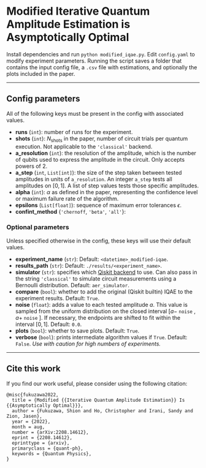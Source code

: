 # Modified Iterative Quantum Amplitude Estimation is Asymptotically Optimal

Install dependencies and run `python modified_iqae.py`. Edit `config.yaml` to modify experiment parameters. Running the script saves a folder that contains the input config file, a `.csv` file with estimations, and optionally the plots included in the paper.

---
## Config parameters
All of the following keys must be present in the config with associated values.
- **runs** (`int`): number of runs for the experiment.
- **shots** (`int`): $N_{\text{shots}}$ in the paper, number of circuit trials per quantum execution. Not applicable to the `'classical'` backend.
- **a_resolution** (`int`): the resolution of the amplitude, which is the number of qubits used to express the amplitude in the circuit. Only accepts powers of 2.
- **a_step** (`int`, `List[int]`): the size of the step taken between tested amplitudes in units of `a_resolution`. An integer `a_step` tests all amplitudes on $[0,1]$. A list of step values tests those specific amplitudes.
- **alpha** (`int`): $\alpha$ as defined in the paper, representing the confidence level or maximum failure rate of the algorithm.
- **epsilons** (`List[float]`): sequence of maximum error tolerances $\epsilon$.
- **confint_method** {`'chernoff`, `'beta'`, `'all'`}:

### Optional parameters
Unless specified otherwise in the config, these keys will use their default values.
- **experiment_name** (`str`): Default: `<datetime>_modified-iqae`.
- **results_path** (`str`): Default: `./results/<experiment_name>`.
- **simulator** (`str`): specifies which [Qiskit backend](https://qiskit.org/documentation/tutorials/simulators/1_aer_provider.html) to use. Can also pass in the string `'classical'` to simulate circuit measurements using a Bernoulli distribution. Default: `aer_simulator`.
- **compare** (`bool`): whether to add the original (Qiskit builtin) IQAE to the experiment results. Default: `True`.
- **noise** (`float`): adds a value to each tested amplitude $a$. This value is sampled from the uniform distribution on the closed interval $[a-$ `noise` $, a+$ `noise` $]$. If necessary, the endpoints are shifted to fit within the interval $[0,1]$. Default: `0.0`.
- **plots** (`bool`): whether to save plots. Default: `True`.
- **verbose** (`bool`): prints intermediate algorithm values if `True`. Default: `False`. *Use with caution for high numbers of experiments.*
---

## Cite this work
If you find our work useful, please consider using the following citation:
```
@misc{fukuzawa2022,
  title = {Modified {{Iterative Quantum Amplitude Estimation}} Is {{Asymptotically Optimal}}},
  author = {Fukuzawa, Shion and Ho, Christopher and Irani, Sandy and Zion, Jasen},
  year = {2022},
  month = aug,
  number = {arXiv:2208.14612},
  eprint = {2208.14612},
  eprinttype = {arxiv},
  primaryclass = {quant-ph},
  keywords = {Quantum Physics},
}

```
